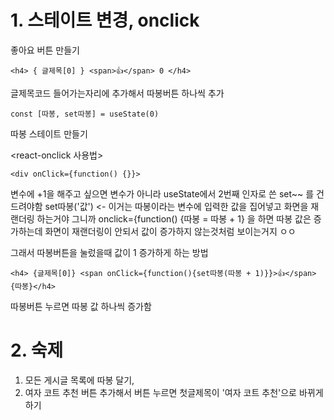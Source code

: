 # 1. 스테이트  변경, onclick
좋아요 버튼 만들기

```
<h4> { 글제목[0] } <span>👍</span> 0 </h4>
```
글제목코드 들어가는자리에 추가해서 따봉버튼 하나씩 추가
```
const [따봉, set따봉] = useState(0)
```
따봉 스테이트 만들기

<react-onclick 사용법>
```
<div onClick={function() {}}>
```

변수에 +1을 해주고 싶으면 변수가 아니라 useState에서 2번째 인자로 쓴 set~~ 를 건드려야함
set따봉('값') <- 이거는 따봉이라는 변수에 입력한 값을 집어넣고 화면을 재랜더링 하는거야
그니까 onclick={function() {따봉 = 따봉 + 1} 을 하면 따봉 값은 증가하는데 화면이 재랜더링이 안되서 값이 증가하지 않는것처럼 보이는거지 ㅇㅇ


그래서 따봉버튼을 눌렀을때 값이 1 증가하게 하는 방법
```
<h4> {글제목[0]} <span onClick={function(){set따봉(따봉 + 1)}}>👍</span>{따봉}</h4>
```
따봉버튼 누르면 따봉 값 하나씩 증가함

# 2. 숙제
1. 모든 게시글 목록에 따봉 달기,
2. 여자 코트 추천 버튼 추가해서 버튼 누르면 첫글제목이 '여자 코트 추천'으로 바뀌게 하기
